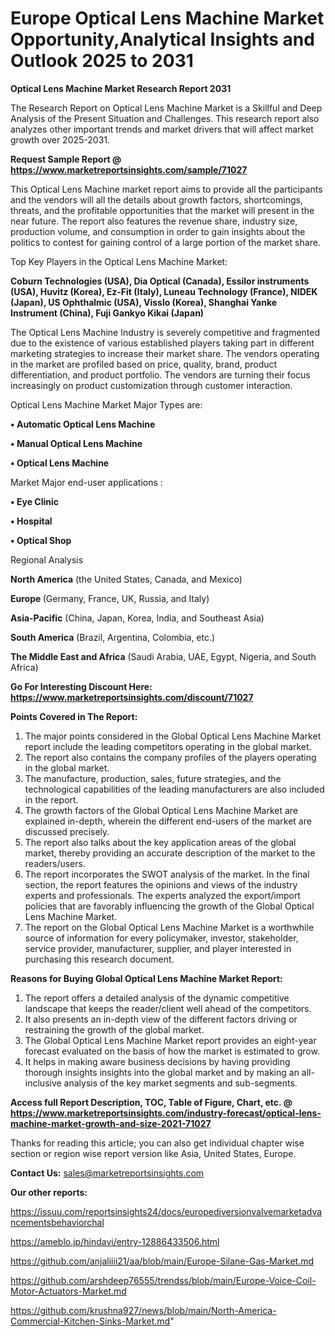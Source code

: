 # Europe Optical Lens Machine Market Opportunity,Analytical Insights and Outlook 2025 to 2031

<strong>Optical Lens Machine Market Research Report 2031</strong>

The Research Report on Optical Lens Machine Market is a Skillful and Deep Analysis of the Present Situation and Challenges. This research report also analyzes other important trends and market drivers that will affect market growth over 2025-2031.

<strong>Request Sample Report @ <a href=https://www.marketreportsinsights.com/sample/71027>https://www.marketreportsinsights.com/sample/71027</a></strong>

This Optical Lens Machine market report aims to provide all the participants and the vendors will all the details about growth factors, shortcomings, threats, and the profitable opportunities that the market will present in the near future. The report also features the revenue share, industry size, production volume, and consumption in order to gain insights about the politics to contest for gaining control of a large portion of the market share.

Top Key Players in the Optical Lens Machine Market:

<strong>Coburn Technologies (USA), Dia Optical (Canada), Essilor instruments (USA), Huvitz (Korea), Ez-Fit (Italy), Luneau Technology (France), NIDEK (Japan), US Ophthalmic (USA), Visslo (Korea), Shanghai Yanke Instrument (China), Fuji Gankyo Kikai (Japan)</strong>

The Optical Lens Machine Industry is severely competitive and fragmented due to the existence of various established players taking part in different marketing strategies to increase their market share. The vendors operating in the market are profiled based on price, quality, brand, product differentiation, and product portfolio. The vendors are turning their focus increasingly on product customization through customer interaction.

Optical Lens Machine Market Major Types are:

<strong>• Automatic Optical Lens Machine

• Manual Optical Lens Machine

• Optical Lens Machine</strong>

Market Major end-user applications :

<strong>• Eye Clinic

• Hospital

• Optical Shop</strong>

Regional Analysis

</u><strong><b>North America</b></strong> (the United States, Canada, and Mexico)

<strong><b>Europe </b></strong>(Germany, France, UK, Russia, and Italy)

<strong><b>Asia-Pacific</b></strong> (China, Japan, Korea, India, and Southeast Asia)

<strong><b>South America</b></strong> (Brazil, Argentina, Colombia, etc.)

<strong><b>The Middle East and Africa</b></strong> (Saudi Arabia, UAE, Egypt, Nigeria, and South Africa)

<strong>Go For Interesting Discount Here: <a href=https://www.marketreportsinsights.com/discount/71027>https://www.marketreportsinsights.com/discount/71027</a></strong>

<strong>Points Covered in The Report:</strong>
<ol>
  <li>The major points considered in the Global Optical Lens Machine Market report include the leading competitors operating in the global market.</li>
  <li>The report also contains the company profiles of the players operating in the global market.</li>
  <li>The manufacture, production, sales, future strategies, and the technological capabilities of the leading manufacturers are also included in the report.</li>
  <li>The growth factors of the Global Optical Lens Machine Market are explained in-depth, wherein the different end-users of the market are discussed precisely.</li>
  <li>The report also talks about the key application areas of the global market, thereby providing an accurate description of the market to the readers/users.</li>
  <li>The report incorporates the SWOT analysis of the market. In the final section, the report features the opinions and views of the industry experts and professionals. The experts analyzed the export/import policies that are favorably influencing the growth of the Global Optical Lens Machine Market.</li>
  <li>The report on the Global Optical Lens Machine Market is a worthwhile source of information for every policymaker, investor, stakeholder, service provider, manufacturer, supplier, and player interested in purchasing this research document.</li>
</ol>
<strong>Reasons for Buying Global Optical Lens Machine Market Report:</strong>

<ol>
  <li>The report offers a detailed analysis of the dynamic competitive landscape that keeps the reader/client well ahead of the competitors.</li>
  <li>It also presents an in-depth view of the different factors driving or restraining the growth of the global market.</li>
  <li>The Global Optical Lens Machine Market report provides an eight-year forecast evaluated on the basis of how the market is estimated to grow.</li>
  <li>It helps in making aware business decisions by having providing thorough insights insights into the global market and by making an all-inclusive analysis of the key market segments and sub-segments.</li>
</ol>
<strong>Access full Report Description, TOC, Table of Figure, Chart, etc. @ <a href=https://www.marketreportsinsights.com/industry-forecast/optical-lens-machine-market-growth-and-size-2021-71027>https://www.marketreportsinsights.com/industry-forecast/optical-lens-machine-market-growth-and-size-2021-71027</a></strong>


Thanks for reading this article; you can also get individual chapter wise section or region wise report version like Asia, United States, Europe.

<strong>Contact Us:</strong>
sales@marketreportsinsights.com

<strong>Our other reports:</strong>

<a href=https://issuu.com/reportsinsights24/docs/europediversionvalvemarketadvancementsbehaviorchal>https://issuu.com/reportsinsights24/docs/europediversionvalvemarketadvancementsbehaviorchal</a>

<a href=https://ameblo.jp/hindavi/entry-12886433506.html>https://ameblo.jp/hindavi/entry-12886433506.html</a>

<a href=https://github.com/anjaliiii21/aa/blob/main/Europe-Silane-Gas-Market.md>https://github.com/anjaliiii21/aa/blob/main/Europe-Silane-Gas-Market.md</a>

<a href=https://github.com/arshdeep76555/trendss/blob/main/Europe-Voice-Coil-Motor-Actuators-Market.md>https://github.com/arshdeep76555/trendss/blob/main/Europe-Voice-Coil-Motor-Actuators-Market.md</a>

<a href=https://github.com/krushna927/news/blob/main/North-America-Commercial-Kitchen-Sinks-Market.md>https://github.com/krushna927/news/blob/main/North-America-Commercial-Kitchen-Sinks-Market.md</a>"
